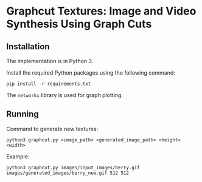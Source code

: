 # Graphcut Textures: Image and Video Synthesis Using Graph Cuts

## Installation

The implementation is in Python 3.

Install the required Python packages using the following command:
```
pip install -r requirements.txt
```

The `networkx` library is used for graph plotting.

## Running
Command to generate new textures:
  ```
  python3 graphcut.py <image_path> <generated_image_path> <height> <width>
  ```
Example:
  ```
  python3 graphcut.py images/input_images/berry.gif images/generated_images/berry_new.gif 512 512
  ```
